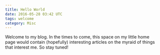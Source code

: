 ```yaml
---
title: Hello World
date: 2016-05-28 03:42 UTC
tags: welcome
category: Misc
---
```

Welcome to my blog. In the times to come, this space on my little home page would contain (hopefully) interesting articles on the myraid of things that interest me. So stay tuned!

<pre><code class="language-java"><?php getCodeSnippet(18,4); ?></code></pre>